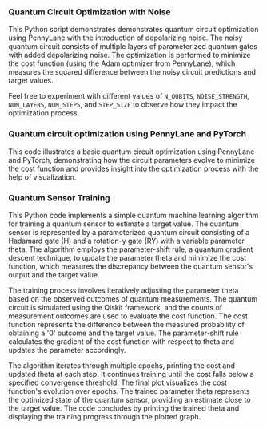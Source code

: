 ### Quantum Circuit Optimization with Noise

This Python script demonstrates demonstrates quantum circuit optimization using PennyLane with the introduction of depolarizing noise. The noisy quantum circuit consists of multiple layers of parameterized quantum gates with added depolarizing noise. The optimization is performed to minimize the cost function (using the Adam optimizer from PennyLane), which measures the squared difference between the noisy circuit predictions and target values.

Feel free to experiment with different values of `N_QUBITS`, `NOISE_STRENGTH`, `NUM_LAYERS`, `NUM_STEPS`, and `STEP_SIZE` to observe how they impact the optimization process.

### Quantum circuit optimization using PennyLane and PyTorch

This code illustrates a basic quantum circuit optimization using PennyLane and PyTorch, demonstrating how the circuit parameters evolve to minimize the cost function and provides insight into the optimization process with the help of visualization.

### Quantum Sensor Training

This Python code implements a simple quantum machine learning algorithm for training a quantum sensor to estimate a target value. The quantum sensor is represented by a parameterized quantum circuit consisting of a Hadamard gate (H) and a rotation-y gate (RY) with a variable parameter theta. The algorithm employs the parameter-shift rule, a quantum gradient descent technique, to update the parameter theta and minimize the cost function, which measures the discrepancy between the quantum sensor's output and the target value.

The training process involves iteratively adjusting the parameter theta based on the observed outcomes of quantum measurements. The quantum circuit is simulated using the Qiskit framework, and the counts of measurement outcomes are used to evaluate the cost function. The cost function represents the difference between the measured probability of obtaining a '0' outcome and the target value. The parameter-shift rule calculates the gradient of the cost function with respect to theta and updates the parameter accordingly.

The algorithm iterates through multiple epochs, printing the cost and updated theta at each step. It continues training until the cost falls below a specified convergence threshold. The final plot visualizes the cost function's evolution over epochs. The trained parameter theta represents the optimized state of the quantum sensor, providing an estimate close to the target value. The code concludes by printing the trained theta and displaying the training progress through the plotted graph.
